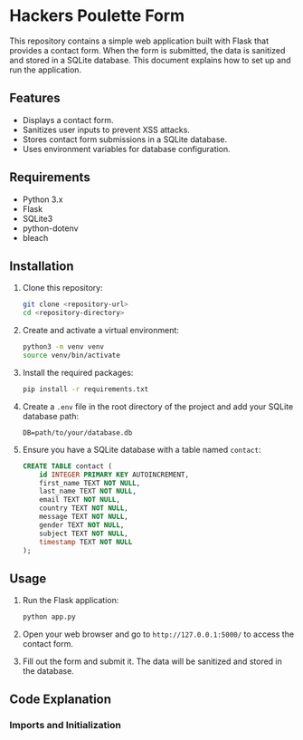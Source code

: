 # Hackers Poulette Form

This repository contains a simple web application built with Flask that provides a contact form. When the form is submitted, the data is sanitized and stored in a SQLite database. This document explains how to set up and run the application.

## Features

- Displays a contact form.
- Sanitizes user inputs to prevent XSS attacks.
- Stores contact form submissions in a SQLite database.
- Uses environment variables for database configuration.

## Requirements

- Python 3.x
- Flask
- SQLite3
- python-dotenv
- bleach

## Installation

1. Clone this repository:

    ```bash
    git clone <repository-url>
    cd <repository-directory>
    ```

2. Create and activate a virtual environment:

    ```bash
    python3 -m venv venv
    source venv/bin/activate
    ```

3. Install the required packages:

    ```bash
    pip install -r requirements.txt
    ```

4. Create a `.env` file in the root directory of the project and add your SQLite database path:

    ```plaintext
    DB=path/to/your/database.db
    ```

5. Ensure you have a SQLite database with a table named `contact`:

    ```sql
    CREATE TABLE contact (
        id INTEGER PRIMARY KEY AUTOINCREMENT,
        first_name TEXT NOT NULL,
        last_name TEXT NOT NULL,
        email TEXT NOT NULL,
        country TEXT NOT NULL,
        message TEXT NOT NULL,
        gender TEXT NOT NULL,
        subject TEXT NOT NULL,
        timestamp TEXT NOT NULL
    );
    ```

## Usage

1. Run the Flask application:

    ```bash
    python app.py
    ```

2. Open your web browser and go to `http://127.0.0.1:5000/` to access the contact form.

3. Fill out the form and submit it. The data will be sanitized and stored in the database.

## Code Explanation

### Imports and Initialization

